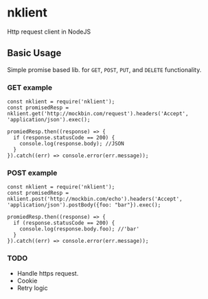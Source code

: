 # nklient
Http request client in NodeJS

## Basic Usage
Simple promise based lib. for `GET`, `POST`, `PUT`, and `DELETE` functionality.

### GET example
```
const nklient = require('nklient');
const promisedResp = nklient.get('http://mockbin.com/request').headers('Accept', 'application/json').exec();

promiedResp.then((response) => {
  if (response.statusCode == 200) {
    console.log(response.body); //JSON
  }
}).catch((err) => console.error(err.message));
```

### POST example
```
const nklient = require('nklient');
const promisedResp = nklient.post('http://mockbin.com/echo').headers('Accept', 'application/json').postBody({foo: "bar"}).exec();

promiedResp.then((response) => {
  if (response.statusCode == 200) {
    console.log(response.body.foo); //'bar'
  }
}).catch((err) => console.error(err.message));
```

### TODO
- Handle https request.
- Cookie 
- Retry logic
